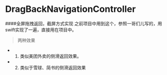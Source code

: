 # DragBackNavigationController
####全屏拖拽返回，截屏方式实现 之前项目中用到这个，参照一哥们儿写的，用swift实现了一遍，直接用在项目中。

> 两种效果
* 1. 类似美团外卖的侧滑返回效果。
* 2. 类似于雪球、简书的侧滑返回效果
